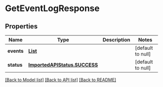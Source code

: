 # GetEventLogResponse
## Properties

| Name | Type | Description | Notes |
|------------ | ------------- | ------------- | -------------|
| **events** | [**List**](EventLogEntry.md) |  | [default to null] |
| **status** | [**ImportedAPIStatus.SUCCESS**](ImportedAPIStatus.SUCCESS.md) |  | [default to null] |

[[Back to Model list]](../README.md#documentation-for-models) [[Back to API list]](../README.md#documentation-for-api-endpoints) [[Back to README]](../README.md)

